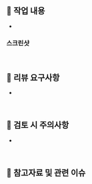 ## 📝 작업 내용

-

### 스크린샷


<br/>

## 💬 리뷰 요구사항

- 
<br/>
   
## 👀 검토 시 주의사항

- 
<br/>

## 🔗 참고자료 및 관련 이슈

> 